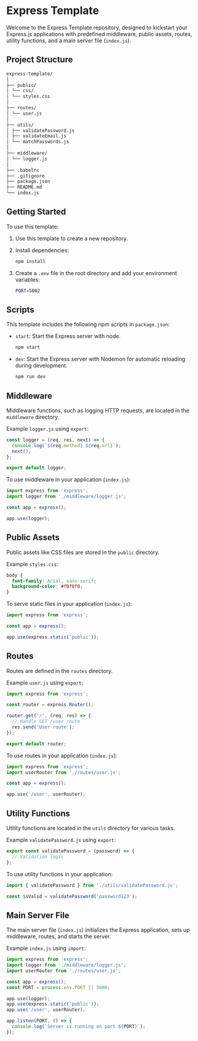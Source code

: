 # Express Template

Welcome to the Express Template repository, designed to kickstart your Express.js applications with predefined middleware, public assets, routes, utility functions, and a main server file (`index.js`).

## Project Structure

```md
express-template/
│
├── public/
│ └── css/
│ └── styles.css
│
├── routes/
│ └── user.js
│
├── utils/
│ ├── validatePassword.js
│ ├── validateEmail.js
│ └── matchPasswords.js
│
├── middleware/
│ └── logger.js
│
├── .babelrc
├── .gitignore
├── package.json
├── README.md
└── index.js
```

## Getting Started

To use this template:

1. Use this template to create a new repository.

2. Install dependencies:

   ```bash
   npm install
   ```

3. Create a `.env` file in the root directory and add your environment variables:

   ```bash
   PORT=5002
   ```

## Scripts

This template includes the following npm scripts in `package.json`:

- `start`: Start the Express server with node.

  ```bash
  npm start
  ```

- `dev`: Start the Express server with Nodemon for automatic reloading during development.

  ```bash
  npm run dev
  ```

## Middleware

Middleware functions, such as logging HTTP requests, are located in the `middleware` directory.

Example `logger.js` using `export`:

```javascript
const logger = (req, res, next) => {
  console.log(`${req.method} ${req.url}`);
  next();
};

export default logger;
```

To use middleware in your application (`index.js`):

```javascript
import express from 'express';
import logger from './middleware/logger.js';

const app = express();

app.use(logger);
```

## Public Assets

Public assets like CSS files are stored in the `public` directory.

Example `styles.css`:

```css
body {
  font-family: Arial, sans-serif;
  background-color: #f0f0f0;
}
```

To serve static files in your application (`index.js`):

```javascript
import express from 'express';

const app = express();

app.use(express.static('public'));
```

## Routes

Routes are defined in the `routes` directory.

Example `user.js` using `export`:

```javascript
import express from 'express';

const router = express.Router();

router.get('/', (req, res) => {
  // Handle GET /user route
  res.send('User route');
});

export default router;
```

To use routes in your application (`index.js`):

```javascript
import express from 'express';
import userRouter from './routes/user.js';

const app = express();

app.use('/user', userRouter);
```

## Utility Functions

Utility functions are located in the `utils` directory for various tasks.

Example `validatePassword.js` using `export`:

```javascript
export const validatePassword = (password) => {
  // Validation logic
};
```

To use utility functions in your application:

```javascript
import { validatePassword } from './utils/validatePassword.js';

const isValid = validatePassword('password123');
```

## Main Server File

The main server file (`index.js`) initializes the Express application, sets up middleware, routes, and starts the server.

Example `index.js` using `import`:

```javascript
import express from 'express';
import logger from './middleware/logger.js';
import userRouter from './routes/user.js';

const app = express();
const PORT = process.env.PORT || 3000;

app.use(logger);
app.use(express.static('public'));
app.use('/user', userRouter);

app.listen(PORT, () => {
  console.log(`Server is running on port ${PORT}`);
});
```
